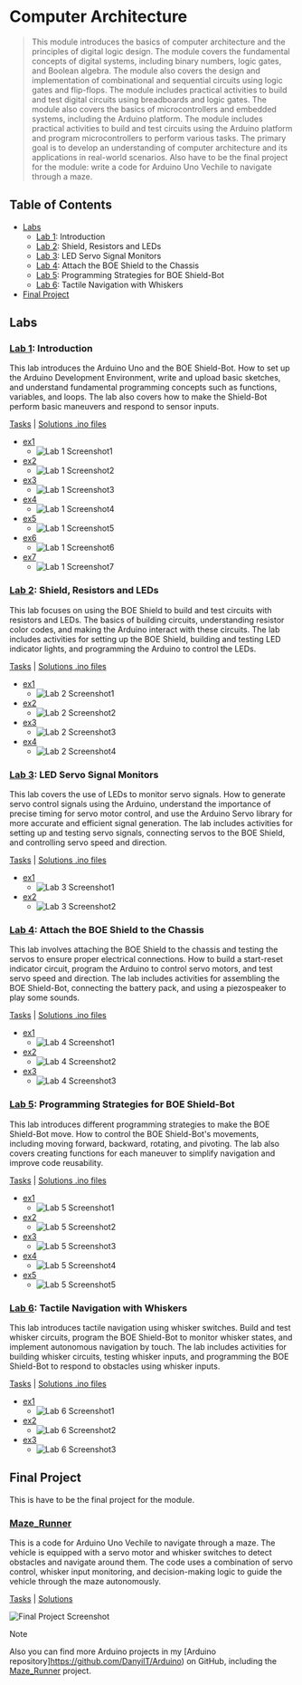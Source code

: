 # Computer Architecture

> This module introduces the basics of computer architecture and the principles of digital logic design. The module covers the fundamental concepts of digital systems, including binary numbers, logic gates, and Boolean algebra. The module also covers the design and implementation of combinational and sequential circuits using logic gates and flip-flops. The module includes practical activities to build and test digital circuits using breadboards and logic gates. The module also covers the basics of microcontrollers and embedded systems, including the Arduino platform. The module includes practical activities to build and test circuits using the Arduino platform and program microcontrollers to perform various tasks. The primary goal is to develop an understanding of computer architecture and its applications in real-world scenarios. Also have to be the final project for the module: write a code for Arduino Uno Vechile to navigate through a maze.

## Table of Contents

- [Labs](#labs)
    - [Lab 1](#lab-1-introduction): Introduction
    - [Lab 2](#lab-2-shield-resistors-and-leds): Shield, Resistors and LEDs
    - [Lab 3](#lab-3-led-servo-signal-monitors): LED Servo Signal Monitors
    - [Lab 4](#lab-4-attach-the-boe-shield-to-the-chassis): Attach the BOE Shield to the Chassis
    - [Lab 5](#lab-5-programming-strategies-for-boe-shield-bot): Programming Strategies for BOE Shield-Bot
    - [Lab 6](#lab-6-tactile-navigation-with-whiskers): Tactile Navigation with Whiskers
- [Final Project](#final-project)

## Labs

### [Lab 1](Lab1): Introduction

This lab introduces the Arduino Uno and the BOE Shield-Bot. How to set up the Arduino Development Environment, write and upload basic sketches, and understand fundamental programming concepts such as functions, variables, and loops. The lab also covers how to make the Shield-Bot perform basic maneuvers and respond to sensor inputs.

[Tasks](Lab1/Sem2-Lab1.pdf) | [Solutions .ino files](Lab1)

- [ex1](Lab1/ex1/ex1.ino)
    - ![Lab 1 Screenshot1](../Screenshots/Computer%20Achitecture/Lab1/Screenshot1.png)
- [ex2](Lab1/ex2/ex2.ino)
    - ![Lab 1 Screenshot2](../Screenshots/Computer%20Achitecture/Lab1/Screenshot2.png)
- [ex3](Lab1/ex3/ex3.ino)
    - ![Lab 1 Screenshot3](../Screenshots/Computer%20Achitecture/Lab1/Screenshot3.png)
- [ex4](Lab1/ex4/ex4.ino)
    - ![Lab 1 Screenshot4](../Screenshots/Computer%20Achitecture/Lab1/Screenshot4.png)
- [ex5](Lab1/ex5/ex5.ino)
    - ![Lab 1 Screenshot5](../Screenshots/Computer%20Achitecture/Lab1/Screenshot5.png)
- [ex6](Lab1/ex6/ex6.ino)
    - ![Lab 1 Screenshot6](../Screenshots/Computer%20Achitecture/Lab1/Screenshot6.png)
- [ex7](Lab1/ex7/ex7.ino)
    - ![Lab 1 Screenshot7](../Screenshots/Computer%20Achitecture/Lab1/Screenshot7.png)

### [Lab 2](Lab2): Shield, Resistors and LEDs

This lab focuses on using the BOE Shield to build and test circuits with resistors and LEDs. The basics of building circuits, understanding resistor color codes, and making the Arduino interact with these circuits. The lab includes activities for setting up the BOE Shield, building and testing LED indicator lights, and programming the Arduino to control the LEDs.

[Tasks](Lab2/Sem2-Lab2.pdf) | [Solutions .ino files](Lab2)

- [ex1](Lab2/ex1/ex1.ino)
    - ![Lab 2 Screenshot1](../Screenshots/Computer%20Achitecture/Lab2/Screenshot1.png)
- [ex2](Lab2/ex2/ex2.ino)
    - ![Lab 2 Screenshot2](../Screenshots/Computer%20Achitecture/Lab2/Screenshot2.png)
- [ex3](Lab2/ex3/ex3.ino)
    - ![Lab 2 Screenshot3](../Screenshots/Computer%20Achitecture/Lab2/Screenshot3.png)
- [ex4](Lab2/ex4/ex4.ino)
    - ![Lab 2 Screenshot4](../Screenshots/Computer%20Achitecture/Lab2/Screenshot4.png)

### [Lab 3](Lab3): LED Servo Signal Monitors

This lab covers the use of LEDs to monitor servo signals. How to generate servo control signals using the Arduino, understand the importance of precise timing for servo motor control, and use the Arduino Servo library for more accurate and efficient signal generation. The lab includes activities for setting up and testing servo signals, connecting servos to the BOE Shield, and controlling servo speed and direction.

[Tasks](Lab3/Sem2-Lab3.pdf) | [Solutions .ino files](Lab3)

- [ex1](Lab3/ex1/ex1.ino)
    - ![Lab 3 Screenshot1](../Screenshots/Computer%20Achitecture/Lab3/Screenshot1.png)
- [ex2](Lab3/ex2/ex2.ino)
    - ![Lab 3 Screenshot2](../Screenshots/Computer%20Achitecture/Lab3/Screenshot2.png)

### [Lab 4](Lab4): Attach the BOE Shield to the Chassis

This lab involves attaching the BOE Shield to the chassis and testing the servos to ensure proper electrical connections. How to build a start-reset indicator circuit, program the Arduino to control servo motors, and test servo speed and direction. The lab includes activities for assembling the BOE Shield-Bot, connecting the battery pack, and using a piezospeaker to play some sounds.

[Tasks](Lab4/Sem2-Lab4.pdf) | [Solutions .ino files](Lab4)

- [ex1](Lab4/ex1/ex1.ino)
    - ![Lab 4 Screenshot1](../Screenshots/Computer%20Achitecture/Lab4/Screenshot1.png)
- [ex2](Lab4/ex2/ex2.ino)
    - ![Lab 4 Screenshot2](../Screenshots/Computer%20Achitecture/Lab4/Screenshot2.png)
- [ex3](Lab4/ex3/ex3.ino)
    - ![Lab 4 Screenshot3](../Screenshots/Computer%20Achitecture/Lab4/Screenshot3.png)

### [Lab 5](Lab5): Programming Strategies for BOE Shield-Bot

This lab introduces different programming strategies to make the BOE Shield-Bot move. How to control the BOE Shield-Bot's movements, including moving forward, backward, rotating, and pivoting. The lab also covers creating functions for each maneuver to simplify navigation and improve code reusability.

[Tasks](Lab5/Sem2-Lab5.pdf) | [Solutions .ino files](Lab5)

- [ex1](Lab5/ex1/ex1.ino)
    - ![Lab 5 Screenshot1](../Screenshots/Computer%20Achitecture/Lab5/Screenshot1.png)
- [ex2](Lab5/ex2/ex2.ino)
    - ![Lab 5 Screenshot2](../Screenshots/Computer%20Achitecture/Lab5/Screenshot2.png)
- [ex3](Lab5/ex3/ex3.ino)
    - ![Lab 5 Screenshot3](../Screenshots/Computer%20Achitecture/Lab5/Screenshot3.png)
- [ex4](Lab5/ex4/ex4.ino)
    - ![Lab 5 Screenshot4](../Screenshots/Computer%20Achitecture/Lab5/Screenshot4.png)
- [ex5](Lab5/ex5/ex5.ino)
    - ![Lab 5 Screenshot5](../Screenshots/Computer%20Achitecture/Lab5/Screenshot5.png)

### [Lab 6](Lab6): Tactile Navigation with Whiskers

This lab introduces tactile navigation using whisker switches. Build and test whisker circuits, program the BOE Shield-Bot to monitor whisker states, and implement autonomous navigation by touch. The lab includes activities for building whisker circuits, testing whisker inputs, and programming the BOE Shield-Bot to respond to obstacles using whisker inputs.

[Tasks](Lab6/Sem2-Lab6.pdf) | [Solutions .ino files](Lab6)

- [ex1](Lab6/ex1/ex1.ino)
    - ![Lab 6 Screenshot1](../Screenshots/Computer%20Achitecture/Lab6/Screenshot1.png)
- [ex2](Lab6/ex2/ex2.ino)
    - ![Lab 6 Screenshot2](../Screenshots/Computer%20Achitecture/Lab6/Screenshot2.png)
- [ex3](Lab6/ex3/ex3.ino)
    - ![Lab 6 Screenshot3](../Screenshots/Computer%20Achitecture/Lab6/Screenshot3.png)

## Final Project

This is have to be the final project for the module.

### [Maze_Runner](Final%20Project)

This is a code for Arduino Uno Vechile to navigate through a maze. The vehicle is equipped with a servo motor and whisker switches to detect obstacles and navigate around them. The code uses a combination of servo control, whisker input monitoring, and decision-making logic to guide the vehicle through the maze autonomously.

[Tasks](FinalProject/FinalProject.pdf) | [Solutions](FinalProject/Maze_Runner/Maze_Runner.ino)

![Final Project Screenshot](../Screenshots/Computer%20Achitecture/FinalProject/Screenshot.png)

> [!NOTE]
> Also you can find more Arduino projects in my [Arduino repository]https://github.com/DanyilT/Arduino) on GitHub, including the [Maze_Runner](https://github.com/DanyilT/Arduino/tree/main/Maze_Runner) project.
